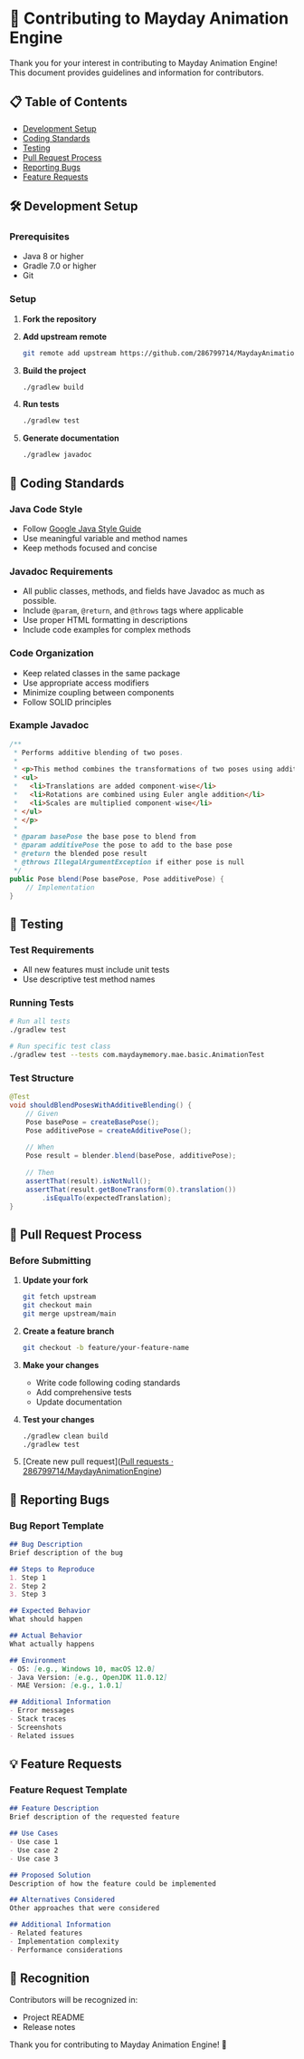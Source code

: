# 🤝 Contributing to Mayday Animation Engine

Thank you for your interest in contributing to Mayday Animation Engine! This document provides guidelines and information for contributors.

## 📋 Table of Contents

- [Development Setup](#development-setup)
- [Coding Standards](#coding-standards)
- [Testing](#testing)
- [Pull Request Process](#pull-request-process)
- [Reporting Bugs](#reporting-bugs)
- [Feature Requests](#feature-requests)

## 🛠️ Development Setup

### Prerequisites

- Java 8 or higher
- Gradle 7.0 or higher
- Git

### Setup

1. **Fork the repository**

2. **Add upstream remote**
   ```bash
   git remote add upstream https://github.com/286799714/MaydayAnimationEngine.git
   ```

3. **Build the project**
   ```bash
   ./gradlew build
   ```

4. **Run tests**
   ```bash
   ./gradlew test
   ```

5. **Generate documentation**
   ```bash
   ./gradlew javadoc
   ```

## 📝 Coding Standards

### Java Code Style

- Follow [Google Java Style Guide](https://google.github.io/styleguide/javaguide.html)
- Use meaningful variable and method names
- Keep methods focused and concise

### Javadoc Requirements

- All public classes, methods, and fields have Javadoc as much as possible.
- Include `@param`, `@return`, and `@throws` tags where applicable
- Use proper HTML formatting in descriptions
- Include code examples for complex methods

### Code Organization

- Keep related classes in the same package
- Use appropriate access modifiers
- Minimize coupling between components
- Follow SOLID principles

### Example Javadoc

```java
/**
 * Performs additive blending of two poses.
 * 
 * <p>This method combines the transformations of two poses using additive blending:
 * <ul>
 *   <li>Translations are added component-wise</li>
 *   <li>Rotations are combined using Euler angle addition</li>
 *   <li>Scales are multiplied component-wise</li>
 * </ul>
 * </p>
 * 
 * @param basePose the base pose to blend from
 * @param additivePose the pose to add to the base pose
 * @return the blended pose result
 * @throws IllegalArgumentException if either pose is null
 */
public Pose blend(Pose basePose, Pose additivePose) {
    // Implementation
}
```

## 🧪 Testing

### Test Requirements

- All new features must include unit tests
- Use descriptive test method names

### Running Tests

```bash
# Run all tests
./gradlew test

# Run specific test class
./gradlew test --tests com.maydaymemory.mae.basic.AnimationTest
```

### Test Structure

```java
@Test
void shouldBlendPosesWithAdditiveBlending() {
    // Given
    Pose basePose = createBasePose();
    Pose additivePose = createAdditivePose();
    
    // When
    Pose result = blender.blend(basePose, additivePose);
    
    // Then
    assertThat(result).isNotNull();
    assertThat(result.getBoneTransform(0).translation())
        .isEqualTo(expectedTranslation);
}
```

## 🔄 Pull Request Process

### Before Submitting

1. **Update your fork**
   ```bash
   git fetch upstream
   git checkout main
   git merge upstream/main
   ```

2. **Create a feature branch**
   
   ```bash
   git checkout -b feature/your-feature-name
   ```
   
3. **Make your changes**
   - Write code following coding standards
   - Add comprehensive tests
   - Update documentation

4. **Test your changes**
   ```bash
   ./gradlew clean build
   ./gradlew test
   ```

5. [Create new pull request]([Pull requests · 286799714/MaydayAnimationEngine](https://github.com/286799714/MaydayAnimationEngine/pulls))

## 🐛 Reporting Bugs

### Bug Report Template

```markdown
## Bug Description
Brief description of the bug

## Steps to Reproduce
1. Step 1
2. Step 2
3. Step 3

## Expected Behavior
What should happen

## Actual Behavior
What actually happens

## Environment
- OS: [e.g., Windows 10, macOS 12.0]
- Java Version: [e.g., OpenJDK 11.0.12]
- MAE Version: [e.g., 1.0.1]

## Additional Information
- Error messages
- Stack traces
- Screenshots
- Related issues
```

## 💡 Feature Requests

### Feature Request Template

```markdown
## Feature Description
Brief description of the requested feature

## Use Cases
- Use case 1
- Use case 2
- Use case 3

## Proposed Solution
Description of how the feature could be implemented

## Alternatives Considered
Other approaches that were considered

## Additional Information
- Related features
- Implementation complexity
- Performance considerations
```

## 🙏 Recognition

Contributors will be recognized in:
- Project README
- Release notes

Thank you for contributing to Mayday Animation Engine! 🎉 